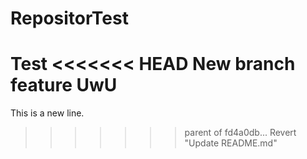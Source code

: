# RepositorTest
Test
<<<<<<< HEAD
New branch feature UwU
=======
This is a new line.
>>>>>>> parent of fd4a0db... Revert "Update README.md"
